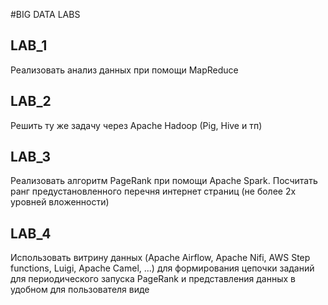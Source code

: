 #BIG DATA LABS

## LAB_1

Реализовать анализ данных при помощи MapReduce

## LAB_2

Решить ту же задачу через Apache Hadoop (Pig, Hive и тп)

## LAB_3

Реализовать алгоритм PageRank при помощи Apache Spark. Посчитать ранг предустановленного перечня интернет страниц (не более 2х уровней вложенности)

## LAB_4

Использовать витрину данных (Apache Airflow, Apache Nifi, AWS Step functions, Luigi, Apache Camel, ...) для формирования цепочки заданий для периодического запуска PageRank и представления данных в удобном для пользователя виде
